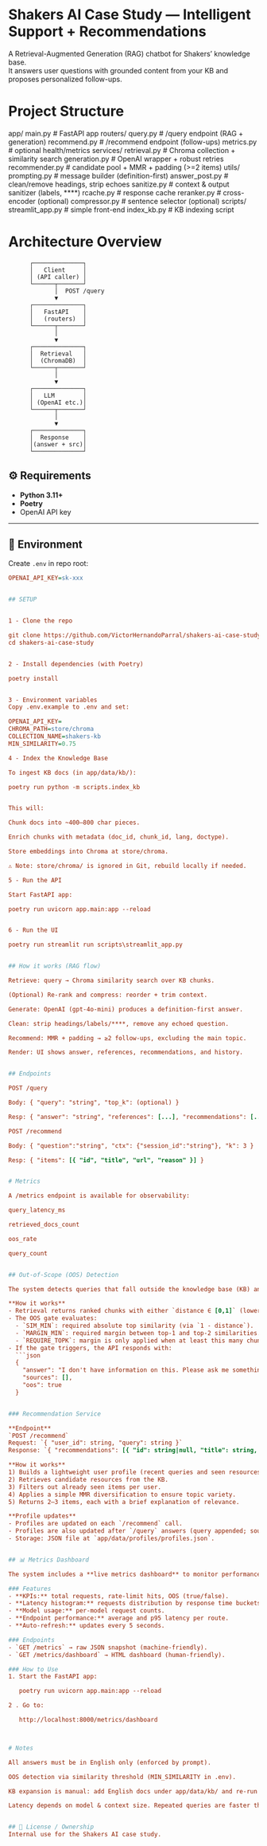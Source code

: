 # Shakers AI Case Study — Intelligent Support + Recommendations

A Retrieval-Augmented Generation (RAG) chatbot for Shakers’ knowledge base.  
It answers user questions with grounded content from your KB and proposes personalized follow-ups.


# Project Structure

app/
main.py # FastAPI app
routers/
query.py # /query endpoint (RAG + generation)
recommend.py # /recommend endpoint (follow-ups)
metrics.py # optional health/metrics
services/
retrieval.py # Chroma collection + similarity search
generation.py # OpenAI wrapper + robust retries
recommender.py # candidate pool + MMR + padding (>=2 items)
utils/
prompting.py # message builder (definition-first)
answer_post.py # clean/remove headings, strip echoes
sanitize.py # context & output sanitizer (labels, ****)
rcache.py # response cache
reranker.py # cross-encoder (optional)
compressor.py # sentence selector (optional)
scripts/
streamlit_app.py # simple front-end
index_kb.py # KB indexing script


# Architecture Overview

          ┌──────────────┐
          │   Client     │
          │ (API caller) │
          └──────┬───────┘
                 │  POST /query
                 ▼
          ┌──────────────┐
          │   FastAPI    │
          │   (routers)  │
          └──────┬───────┘
                 │
                 ▼
          ┌──────────────┐
          │  Retrieval   │
          │  (ChromaDB)  │
          └──────┬───────┘
                 │
                 ▼
          ┌──────────────┐
          │   LLM        │
          │ (OpenAI etc.)│
          └──────┬───────┘
                 │
                 ▼
          ┌──────────────┐
          │  Response    │
          │(answer + src)│
          └──────────────┘



## ⚙️ Requirements

- **Python 3.11+**
- **Poetry**
- OpenAI API key

---

## 🔐 Environment

Create `.env` in repo root:

```ini
OPENAI_API_KEY=sk-xxx


## SETUP


1 - Clone the repo

git clone https://github.com/VictorHernandoParral/shakers-ai-case-study.git
cd shakers-ai-case-study


2 - Install dependencies (with Poetry)

poetry install


3 - Environment variables
Copy .env.example to .env and set:

OPENAI_API_KEY=
CHROMA_PATH=store/chroma
COLLECTION_NAME=shakers-kb
MIN_SIMILARITY=0.75

4 - Index the Knowledge Base

To ingest KB docs (in app/data/kb/):

poetry run python -m scripts.index_kb


This will:

Chunk docs into ~400–800 char pieces.

Enrich chunks with metadata (doc_id, chunk_id, lang, doctype).

Store embeddings into Chroma at store/chroma.

⚠️ Note: store/chroma/ is ignored in Git, rebuild locally if needed.

5 - Run the API

Start FastAPI app:

poetry run uvicorn app.main:app --reload


6 - Run the UI

poetry run streamlit run scripts\streamlit_app.py


## How it works (RAG flow)

Retrieve: query → Chroma similarity search over KB chunks.

(Optional) Re-rank and compress: reorder + trim context.

Generate: OpenAI (gpt-4o-mini) produces a definition-first answer.

Clean: strip headings/labels/****, remove any echoed question.

Recommend: MMR + padding → ≥2 follow-ups, excluding the main topic.

Render: UI shows answer, references, recommendations, and history.


## Endpoints

POST /query

Body: { "query": "string", "top_k": (optional) }

Resp: { "answer": "string", "references": [...], "recommendations": [...], "meta": {...} }

POST /recommend

Body: { "question":"string", "ctx": {"session_id":"string"}, "k": 3 }

Resp: { "items": [{ "id", "title", "url", "reason" }] }


# Metrics

A /metrics endpoint is available for observability:

query_latency_ms

retrieved_docs_count

oos_rate

query_count


## Out-of-Scope (OOS) Detection

The system detects queries that fall outside the knowledge base (KB) and returns a safe fallback response without calling an LLM.

**How it works**
- Retrieval returns ranked chunks with either `distance ∈ [0,1]` (lower is closer) or `similarity ∈ [0,1]`.
- The OOS gate evaluates:
  - `SIM_MIN`: required absolute top similarity (via `1 - distance`).
  - `MARGIN_MIN`: required margin between top-1 and top-2 similarities.
  - `REQUIRE_TOPK`: margin is only applied when at least this many chunks exist.
- If the gate triggers, the API responds with:
  ```json
  {
    "answer": "I don't have information on this. Please ask me something related to the Shakers platform (e.g., payments, project workflow, freelancers, etc.).",
    "sources": [],
    "oos": true
  }


### Recommendation Service

**Endpoint**
`POST /recommend`
Request: `{ "user_id": string, "query": string }`  
Response: `{ "recommendations": [{ "id": string|null, "title": string, "url": string, "reason": string }] }`

**How it works**
1) Builds a lightweight user profile (recent queries and seen resources).
2) Retrieves candidate resources from the KB.
3) Filters out already seen items per user.
4) Applies a simple MMR diversification to ensure topic variety.
5) Returns 2–3 items, each with a brief explanation of relevance.

**Profile updates**
- Profiles are updated on each `/recommend` call.
- Profiles are also updated after `/query` answers (query appended; sources marked as seen).
- Storage: JSON file at `app/data/profiles/profiles.json`.


## 📊 Metrics Dashboard

The system includes a **live metrics dashboard** to monitor performance in real time.

### Features
- **KPIs:** total requests, rate-limit hits, OOS (true/false).
- **Latency histogram:** requests distribution by response time buckets.
- **Model usage:** per-model request counts.
- **Endpoint performance:** average and p95 latency per route.
- **Auto-refresh:** updates every 5 seconds.

### Endpoints
- `GET /metrics` → raw JSON snapshot (machine-friendly).
- `GET /metrics/dashboard` → HTML dashboard (human-friendly).

### How to Use
1. Start the FastAPI app:

   poetry run uvicorn app.main:app --reload

2 . Go to:

   http://localhost:8000/metrics/dashboard    



# Notes

All answers must be in English only (enforced by prompt).

OOS detection via similarity threshold (MIN_SIMILARITY in .env).

KB expansion is manual: add English docs under app/data/kb/ and re-run index.

Latency depends on model & context size. Repeated queries are faster thanks to the cache.


## 🧾 License / Ownership
Internal use for the Shakers AI case study. 

